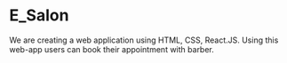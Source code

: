 # E_Salon
We are creating a web application using HTML, CSS, React.JS. Using this web-app users can book their appointment with barber.
